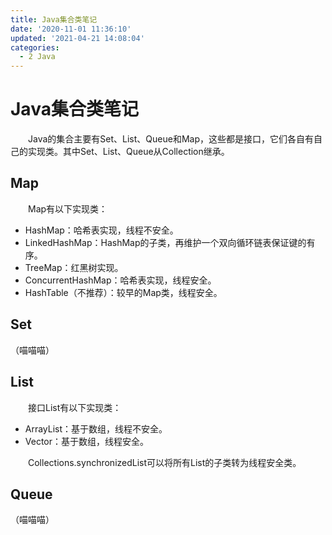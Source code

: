 ```yaml
---
title: Java集合类笔记
date: '2020-11-01 11:36:10'
updated: '2021-04-21 14:08:04'
categories:
  - 2 Java
---
```

# Java集合类笔记

　　Java的集合主要有Set、List、Queue和Map，这些都是接口，它们各自有自己的实现类。其中Set、List、Queue从Collection继承。

## Map

　　Map有以下实现类：

- HashMap：哈希表实现，线程不安全。
- LinkedHashMap：HashMap的子类，再维护一个双向循环链表保证键的有序。
- TreeMap：红黑树实现。
- ConcurrentHashMap：哈希表实现，线程安全。
- HashTable（不推荐）：较早的Map类，线程安全。

## Set

（喵喵喵）


## List

　　接口List有以下实现类：

- ArrayList：基于数组，线程不安全。
- Vector：基于数组，线程安全。

　　Collections.synchronizedList可以将所有List的子类转为线程安全类。

## Queue

（喵喵喵）
